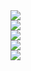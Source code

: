 <div class="container">
  <div class="thumb">
    <div data-title="Every Person in NYC" data-name="ScatterplotLayer">
      <a href="#/examples/scatterplot-layer">
        <img src="images/demo-thumb-01.jpg" />
      </a>
    </div>
  </div>
  <div class="thumb">
    <div data-title="US County-to-County Migration" data-name="ArcLayer">
      <a href="#/examples/arc-layer">
        <img src="images/demo-thumb-02.jpg" />
      </a>
    </div>
  </div>
  <div class="thumb">
    <div data-title="San Francisco Building Heights" data-name="ChoroplethLayer">
      <a href="#/examples/choropleth-layer">
        <img src="images/demo-thumb-03.jpg" />
      </a>
    </div>
  </div>
  <div class="thumb">
    <div class="bg-black" data-title="Access Public Transit in California" data-name="ScreenGridLayer">
      <a href="#/examples/screen-grid-layer">
        <img src="images/demo-thumb-04.jpg" />
      </a>
    </div>
  </div>
  <div class="thumb">
    <div class="bg-black" data-title="Taxi Trips in NYC" data-name="Example Layer">
      <a href="#/examples/trip-routes">
        <img src="images/demo-thumb-05.jpg" />
      </a>
      </div>
  </div>
</div>
